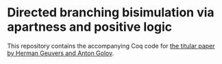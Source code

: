 # Directed branching bisimulation via apartness and positive logic

This repository contains the accompanying Coq code for [the titular paper by Herman Geuvers and Anton Golov][0].

[0]: https://arxiv.org/abs/2210.07380

